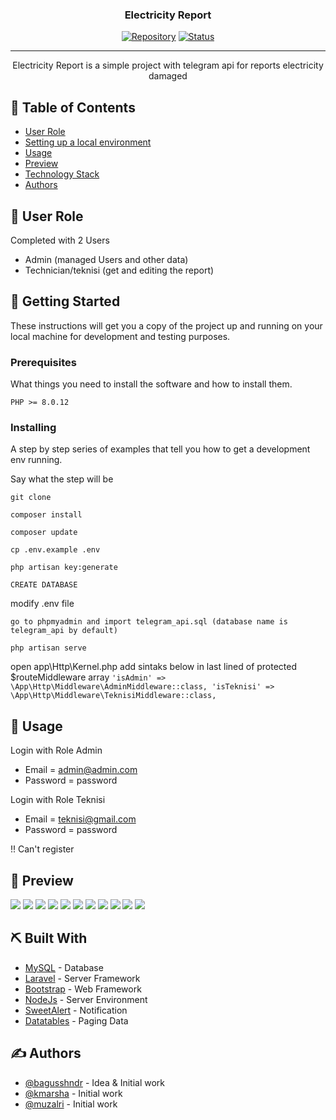 <h3 align="center">Electricity Report</h3>

<div align="center">

[![Repository](https://img.shields.io/badge/kmarsha-kasir--restoran-brown.svg)](https://github.com/kmarsha)
[![Status](https://img.shields.io/badge/status-closed-white.svg)]()

</div>

---

<p align="center"> Electricity Report is a simple project with telegram api for reports electricity damaged
    <br> 
</p>

## 📝 Table of Contents

- [User Role](#user_role)
- [Setting up a local environment](#getting_started)
- [Usage](#usage)
- [Preview](#preview)
- [Technology Stack](#tech_stack)
- [Authors](#authors)

## 🧐 User Role <a name = "user_role"></a>

Completed with 2 Users
- Admin (managed Users and other data)
- Technician/teknisi (get and editing the report)

## 🏁 Getting Started <a name = "getting_started"></a>

These instructions will get you a copy of the project up and running on your local machine for development
and testing purposes. 

### Prerequisites

What things you need to install the software and how to install them.

```
PHP >= 8.0.12
```

### Installing

A step by step series of examples that tell you how to get a development env running.

Say what the step will be

```
git clone

composer install

composer update

cp .env.example .env

php artisan key:generate

CREATE DATABASE
```
modify .env file
```
go to phpmyadmin and import telegram_api.sql (database name is telegram_api by default)

php artisan serve
```

open app\Http\Kernel.php add sintaks below in last lined of protected $routeMiddleware array
        ```
        'isAdmin' => \App\Http\Middleware\AdminMiddleware::class,
        'isTeknisi' => \App\Http\Middleware\TeknisiMiddleware::class,
        ```
## 🎈 Usage <a name="usage"></a>

Login with Role Admin
- Email = admin@admin.com
- Password = password

Login with Role Teknisi
- Email = teknisi@gmail.com
- Password = password

!! Can't register

## 🌸 Preview <a name="preview"></a>
<img src="https://github.com/muzalri/Project_PKL_FRB/blob/main/public/img/page1.png">
<img src="https://github.com/muzalri/Project_PKL_FRB/blob/main/public/img/page2.png">
<img src="https://github.com/muzalri/Project_PKL_FRB/blob/main/public/img/page3.png">
<img src="https://github.com/muzalri/Project_PKL_FRB/blob/main/public/img/page4.png">
<img src="https://github.com/muzalri/Project_PKL_FRB/blob/main/public/img/page5.png">
<img src="https://github.com/muzalri/Project_PKL_FRB/blob/main/public/img/page6.png">
<img src="https://github.com/muzalri/Project_PKL_FRB/blob/main/public/img/page7.png">
<img src="https://github.com/muzalri/Project_PKL_FRB/blob/main/public/img/page8.png">
<img src="https://github.com/muzalri/Project_PKL_FRB/blob/main/public/img/page9.png">
<img src="https://github.com/muzalri/Project_PKL_FRB/blob/main/public/img/page10.png">
<img src="https://github.com/muzalri/Project_PKL_FRB/blob/main/public/img/page11.png">

## ⛏️ Built With <a name = "tech_stack"></a>

- [MySQL](https://www.mysql.com/) - Database
- [Laravel](https://laravel.com/) - Server Framework
- [Bootstrap](https://getbootstrap.com/) - Web Framework
- [NodeJs](https://nodejs.org/en/) - Server Environment
- [SweetAlert](https://sweetalert2.github.io/) - Notification
- [Datatables](https://datatables.net/) - Paging Data

## ✍️ Authors <a name = "authors"></a>

- [@bagusshndr](https://github.com/bagusshndr) - Idea & Initial work
- [@kmarsha](https://github.com/kmarsha) - Initial work
- [@muzalri](https://github.com/muzalri) - Initial work
